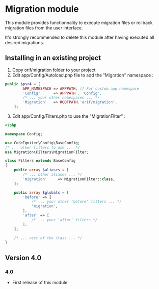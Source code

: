 # Migration module #

This module provides functionnality to execute migration files or rollback migration files from the user interface.

It's strongly recommended to delete this module after having executed all desired migrations.

## Installing in an existing project ##
1. Copy orif/migration folder to your project
2. Edit app/Config/Autoload.php file to add the "Migration" namespace :
```php
public $psr4 = [
        APP_NAMESPACE => APPPATH, // For custom app namespace
        'Config'      => APPPATH . 'Config',
        /* ... your other namespaces ... */
        'Migration'   => ROOTPATH.'orif/migration',
    ];
```

3. Edit app/Config/Filters.php to use the "MigrationFilter" :
```php
<?php

namespace Config;

use CodeIgniter\Config\BaseConfig;
/* ... other filters to use ... */
use Migration\Filters\MigrationFilter;

class Filters extends BaseConfig
{
    public array $aliases = [
        /* ... other aliases ... */
        'migration'     => MigrationFilter::class,
    ];

    public array $globals = [
        'before' => [
            /* ... your other 'before' filters ... */
            'migration',
        ],
        'after' => [
            /* ... your 'after' filters */
        ],
    ];

    /* ... rest of the class ... */
}
```

## Version 4.0 ##

### 4.0 ###

- First release of this module

